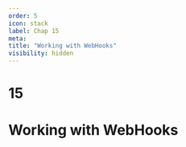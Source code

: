 ```yaml
---
order: 5
icon: stack
label: Chap 15
meta:
title: "Working with WebHooks"
visibility: hidden
---
```

# 15

# Working with WebHooks